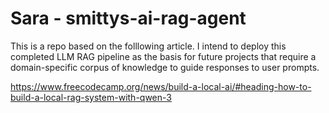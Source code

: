 # Sara - smittys-ai-rag-agent

This is a repo based on the folllowing article. I intend to deploy this completed LLM RAG pipeline as the basis for future projects that require a domain-specific corpus of knowledge to guide responses to user prompts.

https://www.freecodecamp.org/news/build-a-local-ai/#heading-how-to-build-a-local-rag-system-with-qwen-3
